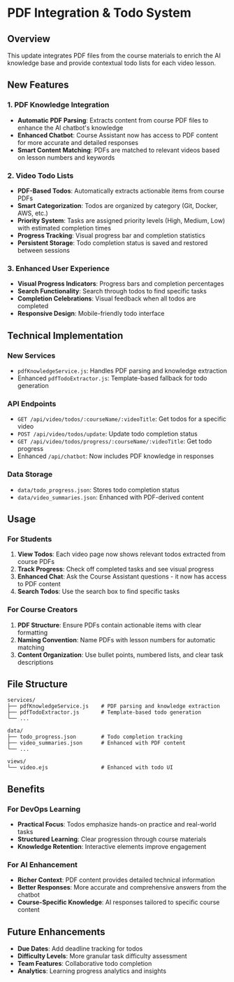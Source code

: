 # PDF Integration & Todo System

## Overview
This update integrates PDF files from the course materials to enrich the AI knowledge base and provide contextual todo lists for each video lesson.

## New Features

### 1. PDF Knowledge Integration
- **Automatic PDF Parsing**: Extracts content from course PDF files to enhance the AI chatbot's knowledge
- **Enhanced Chatbot**: Course Assistant now has access to PDF content for more accurate and detailed responses
- **Smart Content Matching**: PDFs are matched to relevant videos based on lesson numbers and keywords

### 2. Video Todo Lists
- **PDF-Based Todos**: Automatically extracts actionable items from course PDFs
- **Smart Categorization**: Todos are organized by category (Git, Docker, AWS, etc.)
- **Priority System**: Tasks are assigned priority levels (High, Medium, Low) with estimated completion times
- **Progress Tracking**: Visual progress bar and completion statistics
- **Persistent Storage**: Todo completion status is saved and restored between sessions

### 3. Enhanced User Experience
- **Visual Progress Indicators**: Progress bars and completion percentages
- **Search Functionality**: Search through todos to find specific tasks
- **Completion Celebrations**: Visual feedback when all todos are completed
- **Responsive Design**: Mobile-friendly todo interface

## Technical Implementation

### New Services
- `pdfKnowledgeService.js`: Handles PDF parsing and knowledge extraction
- Enhanced `pdfTodoExtractor.js`: Template-based fallback for todo generation

### API Endpoints
- `GET /api/video/todos/:courseName/:videoTitle`: Get todos for a specific video
- `POST /api/video/todos/update`: Update todo completion status
- `GET /api/video/todos/progress/:courseName/:videoTitle`: Get todo progress
- Enhanced `/api/chatbot`: Now includes PDF knowledge in responses

### Data Storage
- `data/todo_progress.json`: Stores todo completion status
- `data/video_summaries.json`: Enhanced with PDF-derived content

## Usage

### For Students
1. **View Todos**: Each video page now shows relevant todos extracted from course PDFs
2. **Track Progress**: Check off completed tasks and see visual progress
3. **Enhanced Chat**: Ask the Course Assistant questions - it now has access to PDF content
4. **Search Todos**: Use the search box to find specific tasks

### For Course Creators
1. **PDF Structure**: Ensure PDFs contain actionable items with clear formatting
2. **Naming Convention**: Name PDFs with lesson numbers for automatic matching
3. **Content Organization**: Use bullet points, numbered lists, and clear task descriptions

## File Structure
```
services/
├── pdfKnowledgeService.js    # PDF parsing and knowledge extraction
├── pdfTodoExtractor.js       # Template-based todo generation
└── ...

data/
├── todo_progress.json        # Todo completion tracking
├── video_summaries.json      # Enhanced with PDF content
└── ...

views/
└── video.ejs                 # Enhanced with todo UI
```

## Benefits

### For DevOps Learning
- **Practical Focus**: Todos emphasize hands-on practice and real-world tasks
- **Structured Learning**: Clear progression through course materials
- **Knowledge Retention**: Interactive elements improve engagement

### For AI Enhancement
- **Richer Context**: PDF content provides detailed technical information
- **Better Responses**: More accurate and comprehensive answers from the chatbot
- **Course-Specific Knowledge**: AI responses tailored to specific course content

## Future Enhancements
- **Due Dates**: Add deadline tracking for todos
- **Difficulty Levels**: More granular task difficulty assessment
- **Team Features**: Collaborative todo completion
- **Analytics**: Learning progress analytics and insights